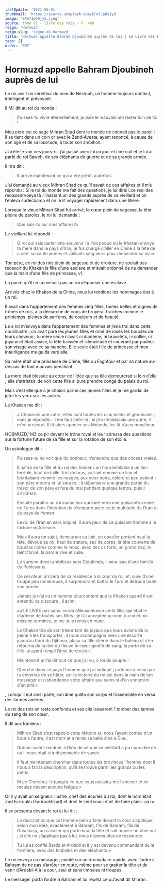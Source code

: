 ```yaml
---
lastUpdate: '2021-06-01'
thumbnail: 'https://source.unsplash.com/EFm7JpD9jy8'
image: 'EFm7JpD9jy8.jpeg'
source: tome VI - livre des rois - P. 460
reign: 'Hormuzd'
reign-slug: 'regne-de-hormuzd'
title: 'Hormuzd appelle Bahram Djoubineh auprès de lui | Le Livre des Rois | Shâhnâmeh'
tags: []
order: '007'
---
```


# Hormuzd appelle Bahram Djoubineh auprès de lui

Le roi avait un serviteur du nom de Nestouh, un homme toujours content, intelligent et prévoyant.

Il Mil dit au roi du monde :

> Puisses-tu vivre éternellement, puisse le mauvais œil rester loin de toi !

Mou père est ce sage Mihran Sitad dont le monde ne connaît pas le pareil ; il se tient dans un coin or avec le Zend-Avesta, ayant renoncé, à cause de son âge et de sa lassitude, à toute son ambition.

J’ai été le voir ces jours-ci, j’ai passé avec lui un jour et une nuit et je lui ai parlé du roi Saweh, de ses éléphants de guerre et de sa grande armée.

Il m’a dit :

> Il arrive maintenant ce qui a été prédit autrefois.

J’ai demandé au vieux Mihran Sitad ce qu’il savait de ces affaires et il m’a répondu : Si le roi du monde me fait des questions, je lui dirai Lce reoi des reoiscenrvoeya tà .l’inastant.un des grands auprès de ce vieillard et on l’enleva surlecbamp et on le lit voyager rapidement dans une litière.

Lorsque le vieux Mihran Sitad fut arrivé, le cœur plein de sagesse, la tête pleine de paroles, le roi lui demanda :

> Que sais-tu sur mes affaires?»

Le vieillard lui répondit :

> Ô roi qui sais parler ette souvenir ! à l’évrpoque où le Khakan envoya ta mère dans le pays d’Iran, je fus chargé d’aller en Chine à la tête de u cent soixante jeunes et vaillants seigneurs pour demander sa main.

Ton père, ce roi des rois plein de sagesse et de droiture, ne voulait pas recevoir du Khakan la fille d’une esclave et m’avait ordonné de ne demander que la main d’une fille de princesse, v1.

La parce qu’il ne convenait pas au roi d’épouser une esclave.

Arrivés chez le Khakan de la Chine, nous lui rendions les hommages dus à un roi.

Il avait dans l’appartement des femmes cinq filles, toutes belles et dignes de trônes de rois, à la démarche de coqs de bruyèra,.fraîches comme le printemps. pleines de parfums, de couleurs et de beauté.

Le a roi m’envoya dans l’appartement des femmes et j’ena trai dans cette courillustre ; on avait paré les jeunes filles et orné de roses les boucles de leurs cheveux ; tu mère seule n’avait ni diadème, ni bracelets, ni collier, ni joyaux et était assise, la tête baissée et silencieuse et couvrant par pudeur son visage avec ce sa manche, Elle seule était fille de princesse et mon intelrligence me guida vers elle.

Sa mère était une princesse de Chine, fille du Faghfour et par sa nature au-dessus de tout mauvais penchant.

La mère était blessée au cœur de l’idée que sa tille demeurerait si loin d’elle ; elle s’attristait .de voir cette fille si pure prendre congé du palais du roi.

Mais c’est elle que a je choisis parmi ces jeunes filles et je me gardai de jeter les yeux sur les autres.

Le Khakan me dit :

> a Choisisen une autre, elles sont toutes les cinq belles et glorieuses ; mais je répondis : Il me faut celle-ci ; si j’en choisissais une autre, il m’en arriverait Il fit alors appeler ses Mobeds, les fit s’accummalheur..

HOBMUZD,’ M3
ce pir devant le trône royal et leur adressa des questions sur la fortune future de sa fille et sur la rotation de son étoile.

Un astrologue dit :

> Puisses-tu ne voir que du bonheur, n’entendre que des choses vraies.
>
> Il naîtra de ta fille et du roi des Iraniens un fils semblable à un lion terrible, haut de taille, fort de bras, vaillant comme un lion et bienfaisant comme les nuages, aux yeux noirs, colère et peu patient ; son père mourra et lui sera roi ; il dépensera une grande partie du trésor de son père et fera du mal pendant quelque temps, puis il s’arrâlera.
>
> Ensuite paraîtra un roi audacieux qui amè-nera une puissante armée de Turcs dans l’intention de s’emparer avec cette multitude de l’Iran et du pays du Yemen.
>
> Le roi de l’Iran en sera inquiet, il aura peur de ce puissant homme à la fortune victorieuse.
>
> Mais il aura un sujet, demeurant au loin, un cavalier portant haut la tête, dévoué au roi, haut de stature, sec de corps, la tête couverte de boucles noires comme le musc, avec des os forts, un grand nez, le teint foncé, la parole vive et rude.
>
> Le surnom decet ambitieux sera Djoubineb, il sera issu d’une famille de Pehlewans.
>
> Ce serviteur. arrivera de sa résidence à la cour du roi, et, suivi d’une troupe peu nombreuse, il surprendra et battra le Turc et détruira toute son armée.
>
> Jamais je n’ai vu un homme plus content que le Khakan quand il eut entendu ce discours ; il aclm.
>
> au LE LIVRE pas sans. corda àNouschirwan cette fille, qui était le diadème de toutes ses filles ; je l’ai acceptée au nom du roi et ma mission terminée, je me suis remis en route.
>
> Le Khakan tira de son trésor tant de joyaux que nous avions de la peine à les transporter ; il nous accompagna avec une escorte jusqu’au bord du Djihoun, plaça sa fille chérie dans le bateau et s’en retourna de la rive du fleuve le cœur gonflé de sang, la perte de sa fille lui ayant rempli l’âme de douleur.
>
> Maintenant je t’ai dit tout ce que j’ai vu, ô roi du peuple !
>
> Cherche dans ce pays l’homme que j’ai indiqué ; ordonne à celui que tu enverras de se hâter, car la victoire du roi est dans la main de ton messager et n’abandonne cette affaire aux soins ni d’un ennemi ni d’un ami.»

, Lorsqu’il eut ainsi parlé, son âme quitta son corps et l’assemblée en versa des larmes amères.

Le roi des rois en resta confondu et ses cils laissèrent 1 tomber des larmes du sang de son cœur.

Il dit aux Iraniens :

> Mihran Sitad s’est rappelé cette histoire et, nous l’ayant contée d’un bout à l’autre, il est mort et a remis sa belle âme à Dieu.
>
> Grâces soient rendues à Dieu de ce que ce vieillard a pu nous dire ce qu’il nous était si indispensable de savoir.
>
> Il faut maintenant chercher dans toutes les provinces l’homme dont il nous a fait la description, qu’il se trouve parmi les grands ou les petits.
>
> M ce Cherchez-le jusqu’à ce que vous puissiez me l’amener et ne reculez devant aucune fatigue.»

Or il y avait un seigneur illustre, chef des écuries du roi, dont le nom était Zad Farroukh (Fariroukhzad) et dont le seul souci était de faire plaisir au roi.

Il se présenta devant le roi et lui dit :

> La description que cet homme béni a faite devant la cour s’applique, selon mon idée, exactement à Bahram, fils de Bahram, fils de Guschasp, un cavalier qui porte haut la tête et sait manier un cher val ; si elle ne s’applique pas à lui, nous n’avons plus de ressource.
>
> Tu lui as confié Berda et Ardebil et il y est devénu commandant de la frontière, avec des timbales et des éléphants.»

Le roi envoya un messager, monté sur un dromadaire rapide, avec l’ordre à Bahram de ne pas s’arrêter en route, même pour se gratter la tête et de venir d’Ardebil A à la cour, seul et sans timbales ni troupes.

Le messager porta l’ordre à Bahram et lui répéta ce qu’avait dit Mihran.
